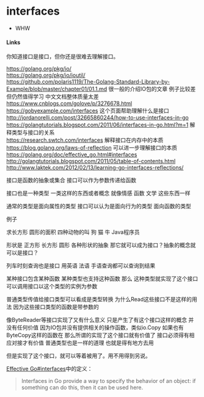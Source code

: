 # interfaces

* WHW

#### Links


你知道接口是接口，但你还是很难去理解接口。

https://golang.org/pkg/io/    
https://golang.org/pkg/io/ioutil/    
https://github.com/polaris1119/The-Golang-Standard-Library-by-Example/blob/master/chapter01/01.1.md 很一般的介绍IO包的文章 例子比较差 但仍然值得学习 中文文档整体质量太差    
https://www.cnblogs.com/golove/p/3276678.html  
https://gobyexample.com/interfaces 这个页面帮助理解什么是接口  
http://jordanorelli.com/post/32665860244/how-to-use-interfaces-in-go  
https://golangtutorials.blogspot.com/2011/06/interfaces-in-go.html?m=1 解释类型与接口的关系  
https://research.swtch.com/interfaces 解释接口在内存中的本质  
https://blog.golang.org/laws-of-reflection 可以进一步理解接口的本质  
https://golang.org/doc/effective_go.html#interfaces  
http://golangtutorials.blogspot.com/2011/05/table-of-contents.html  
http://www.laktek.com/2012/02/13/learning-go-interfaces-reflections/  


接口是函数的抽象或集合 接口可以作为参数传递给函数

接口也是一种类型 一类这样的东西或者概念 就像情感 函数 文学 这些东西一样

通常的类型是面向属性的类型 接口可以认为是面向行为的类型 面向函数的类型

例子

求长方形 圆形的面积
四种动物的叫 狗 猫 牛 Java程序员

形状是 正方形 长方形 圆形 各种形状的抽象 那它就可以成为接口？抽象的概念就可以是接口？

列车时刻查询也是接口 用英语 法语 手语查询都可以查询到结果

某种接口包含某种函数 某种类型也支持这种函数 那么 这种类型就实现了这个接口 可以调用接口以这个类型的实例为参数

普通类型传值给接口类型可以看成是类型转换
为什么Read这些接口不是这样的用法 因为这些接口类型的函数是带参数的

像ByteReader等接口实现了又有什么意义 只是产生了有这个接口这样的概念 并没有任何价值 因为IO包并没有提供相关的操作函数，类似io.Copy 如果也有ByteCopy这样的函数在 那么所谓的实现了这个接口就有价值了 接口必须得有相应对接才有价值 普通类型也是一样的道理 也就是得有地方去用

但是实现了这个接口，就可以等着被用了。用不用得到另说。

[Effective Go#interfaces](https://golang.org/doc/effective_go.html#interfaces)中的定义：  

>Interfaces in Go provide a way to specify the behavior of an object: if something can do this, then it can be used here.
